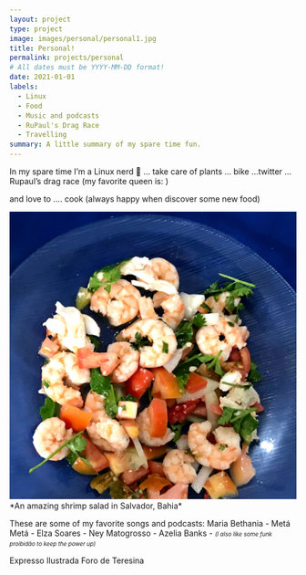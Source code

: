 ```yaml
---
layout: project
type: project
image: images/personal/personal1.jpg
title: Personal!
permalink: projects/personal
# All dates must be YYYY-MM-DD format!
date: 2021-01-01
labels:
  - Linux
  - Food
  - Music and podcasts
  - RuPaul's Drag Race
  - Travelling
summary: A little summary of my spare time fun.
---
```



In my spare time I’m a Linux nerd :penguin: … take care of plants … bike …twitter ... Rupaul’s drag race (my favorite queen is:   )

and love to …. cook (always happy when discover some new food)

<img class="ui medium image rounded image" src="../images/personal/IMG_0780.jpg">
*An amazing shrimp salad in Salvador, Bahia*

These are some of my favorite songs and podcasts:
Maria Bethania - 
Metá Metá -
Elza Soares -
Ney Matogrosso -
Azelia Banks - 
<font size="1">*(I also like some funk proibidão to keep the power up)*</font>

Expresso Ilustrada
Foro de Teresina
